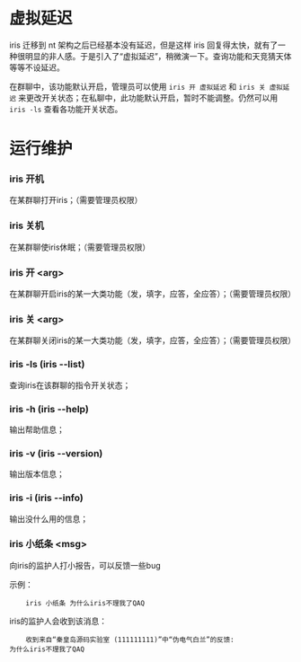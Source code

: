 # 虚拟延迟

iris 迁移到 nt 架构之后已经基本没有延迟，但是这样 iris 回复得太快，就有了一种很明显的非人感。于是引入了“虚拟延迟”，稍微演一下。查询功能和天竞猜天体等等不设延迟。

在群聊中，该功能默认开启，管理员可以使用 `iris 开 虚拟延迟` 和 `iris 关 虚拟延迟` 来更改开关状态；在私聊中，此功能默认开启，暂时不能调整。仍然可以用 `iris -ls` 查看各功能开关状态。

# 运行维护

### **iris 开机**

在某群聊打开iris；（需要管理员权限）

### **iris 关机**

在某群聊使iris休眠；（需要管理员权限）

### **iris 开 <arg\>**

在某群聊开启iris的某一大类功能（发，填字，应答，全应答）；（需要管理员权限）

### **iris 关 <arg\>**

在某群聊关闭iris的某一大类功能（发，填字，应答，全应答）；（需要管理员权限）

### **iris -ls (iris --list)**

查询iris在该群聊的指令开关状态；

### **iris -h (iris --help)**

输出帮助信息；

### **iris -v (iris --version)**

输出版本信息；

### **iris -i (iris --info)**

输出没什么用的信息；

### **iris 小纸条 <msg\>**

向iris的监护人打小报告，可以反馈一些bug

示例：

```
	iris 小纸条 为什么iris不理我了QAQ
```

iris的监护人会收到该消息：

```
	收到来自“秦皇岛源码实验室 (111111111)”中“伪电气白兰”的反馈:
为什么iris不理我了QAQ
```
